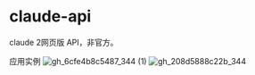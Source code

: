# claude-api
claude 2网页版 API，非官方。

应用实例
![gh_6cfe4b8c5487_344 (1)](https://github.com/CharlieCho2017/claude-api/assets/28870006/91571ba9-fd88-4c28-b778-53e2b726f4fe)
![gh_208d5888c22b_344](https://github.com/CharlieCho2017/claude-api/assets/28870006/d695d9cd-52ca-4822-bfb6-fac1861d192e)

